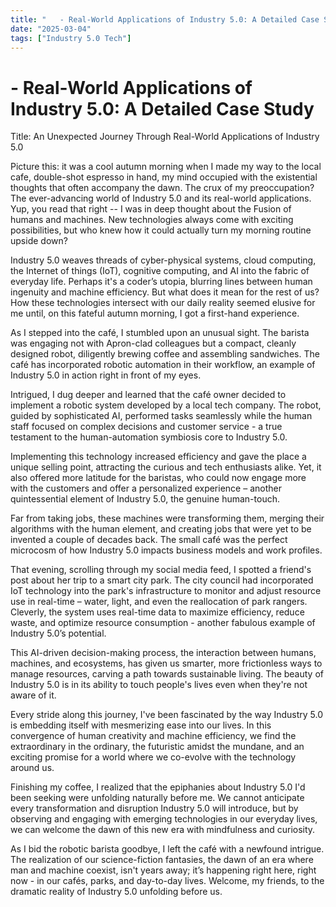 ```yaml
---
title: "   - Real-World Applications of Industry 5.0: A Detailed Case Study"
date: "2025-03-04"
tags: ["Industry 5.0 Tech"]
---
```


#    - Real-World Applications of Industry 5.0: A Detailed Case Study

Title: An Unexpected Journey Through Real-World Applications of Industry 5.0

Picture this: it was a cool autumn morning when I made my way to the local cafe, double-shot espresso in hand, my mind occupied with the existential thoughts that often accompany the dawn. The crux of my preoccupation? The ever-advancing world of Industry 5.0 and its real-world applications. Yup, you read that right -- I was in deep thought about the Fusion of humans and machines. New technologies always come with exciting possibilities, but who knew how it could actually turn my morning routine upside down?

Industry 5.0 weaves threads of cyber-physical systems, cloud computing, the Internet of things (IoT), cognitive computing, and AI into the fabric of everyday life. Perhaps it's a coder’s utopia, blurring lines between human ingenuity and machine efficiency. But what does it mean for the rest of us? How these technologies intersect with our daily reality seemed elusive for me until, on this fateful autumn morning, I got a first-hand experience.

As I stepped into the café, I stumbled upon an unusual sight. The barista was engaging not with Apron-clad colleagues but a compact, cleanly designed robot, diligently brewing coffee and assembling sandwiches. The café has incorporated robotic automation in their workflow, an example of Industry 5.0 in action right in front of my eyes.

Intrigued, I dug deeper and learned that the café owner decided to implement a robotic system developed by a local tech company. The robot, guided by sophisticated AI, performed tasks seamlessly while the human staff focused on complex decisions and customer service - a true testament to the human-automation symbiosis core to Industry 5.0.

Implementing this technology increased efficiency and gave the place a unique selling point, attracting the curious and tech enthusiasts alike. Yet, it also offered more latitude for the baristas, who could now engage more with the customers and offer a personalized experience – another quintessential element of Industry 5.0, the genuine human-touch.

Far from taking jobs, these machines were transforming them, merging their algorithms with the human element, and creating jobs that were yet to be invented a couple of decades back. The small café was the perfect microcosm of how Industry 5.0 impacts business models and work profiles.

That evening, scrolling through my social media feed, I spotted a friend's post about her trip to a smart city park. The city council had incorporated IoT technology into the park's infrastructure to monitor and adjust resource use in real-time – water, light, and even the reallocation of park rangers. Cleverly, the system uses real-time data to maximize efficiency, reduce waste, and optimize resource consumption - another fabulous example of Industry 5.0’s potential.

This AI-driven decision-making process, the interaction between humans, machines, and ecosystems, has given us smarter, more frictionless ways to manage resources, carving a path towards sustainable living. The beauty of Industry 5.0 is in its ability to touch people's lives even when they're not aware of it.

Every stride along this journey, I've been fascinated by the way Industry 5.0 is embedding itself with mesmerizing ease into our lives. In this convergence of human creativity and machine efficiency, we find the extraordinary in the ordinary, the futuristic amidst the mundane, and an exciting promise for a world where we co-evolve with the technology around us.

Finishing my coffee, I realized that the epiphanies about Industry 5.0 I'd been seeking were unfolding naturally before me. We cannot anticipate every transformation and disruption Industry 5.0 will introduce, but by observing and engaging with emerging technologies in our everyday lives, we can welcome the dawn of this new era with mindfulness and curiosity.

As I bid the robotic barista goodbye, I left the café with a newfound intrigue. The realization of our science-fiction fantasies, the dawn of an era where man and machine coexist, isn't years away; it’s happening right here, right now - in our cafés, parks, and day-to-day lives. Welcome, my friends, to the dramatic reality of Industry 5.0 unfolding before us.
